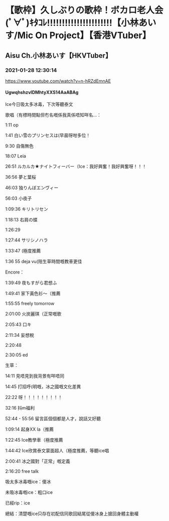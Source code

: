 # 【歌枠】久しぶりの歌枠！ボカロ老人会(ﾟ∀ﾟ)ｷﾀｺﾚ!!!!!!!!!!!!!!!!!!!!!!【小林あいす/Mic On Project】【香港VTuber】
## Aisu Ch.小林あいす【HKVTuber】
### 2021-01-28 12:30:14
https://www.youtube.com/watch?v=n-hRZdEmnAE
#### UgwqhshzvlDMhtyXXS14AaABAg
Ice今日吸太多冰毒，下次等聽泰文

歌唱（有標時間點但冇名嘅係我真係唔知咩名…：

1:11 op

1:41 白い雪のプリンセスは(早晨呀咁多位！

9:30 自傷無色

18:07 Leia

26:51 ルカルカ★ナイトフィーバー（Ice：我好興奮！我好興奮呀！！！

36:56 夢と葉桜

46:03 独りんぼエンヴィー

56:03 小夜子

1:09:36 キリトリセン

1:18:13 右肩の蝶

1:26:29

1:27:44 サリシノハラ

1:33:47 (極度推薦

1:36 55 deja vu(陪生草時間嘅教車更佳

Encore：

1:39:49 夜もすがら君想ふ

1:49:41 家下黃色衫～（推薦

1:55:55 freely tomorrow

2:01:00 火炭麗琪（正常嘅歌

2:05:43 口キ

2:11:34 妄想稅

2:20:48 

2:30:05 ed

生草：

14:11 見唔見到我背景有咩唔同

14:45 打招呼(明嘅，冰之國嘅文化差異

22:22 呀！！！！！！！！！

32:16 抖m福利

52:44 - 55:56 留言區個個都是人才，說話又好聽

1:09:14 起身XX la（推薦

1:22:45 Ice教學車（極度推薦

1:44:42 Ice欣賞泰文蒙面超人（極度推薦，等聽ice唱

2:00:41 冰之國對「正常」嘅定義

2:16:20 free talk

吸太多冰毒嘅ice：傻冰

未吸冰毒嘅ice：粗口ice

已經rip：ice

總結：清楚嘅ice只存在初配信同歌回結尾從傻冰身上搶回身體主動權

